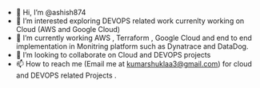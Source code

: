 - 👋 Hi, I’m @ashish874
- 👀 I’m interested exploring DEVOPS related work currenlty working on Cloud (AWS and Google Cloud)
- 🌱 I’m currently working AWS , Terraform , Google Cloud and end to end implementation in Monitring platform such as Dynatrace and DataDog.
- 💞️ I’m looking to collaborate on Cloud and DEVOPS projects
- 📫 How to reach me (Email me at kumarshuklaa3@gmail.com) for cloud and DEVOPS related Projects .

<!---
ashish874/ashish874 is a ✨ special ✨ repository because its `README.md` (this file) appears on your GitHub profile.
You can click the Preview link to take a look at your changes.
--->
